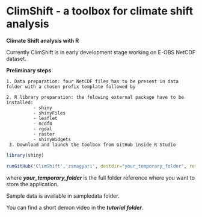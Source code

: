 # ClimShift - a toolbox for climate shift analysis
**Climate Shift analysis with R**

Currently ClimShift is in early development stage working on E-OBS NetCDF dataset.

**Preliminary steps**
    
    1. Data preparation: four NetCDF files has to be present in data folder with a chosen prefix template followed by

    2. R library preparation: the folowing external package have to be installed:
              - shiny
              - shinyFiles
              - leaflet
              - ncdf4
              - rgdal
              - raster
              - shinyWidgets
     3.	Download and launch the toolbox from GitHub inside R Studio

```R
library(shiny)

runGitHub('ClimShift','zsmagyari', destdir="your_temporary_folder", ref="main")
```
where ***your_temporary_folder*** is the full folder reference where you want to store the application.

Sample data is available in sampledata folder.

You can find a short demon video in the ***tutorial folder***.

